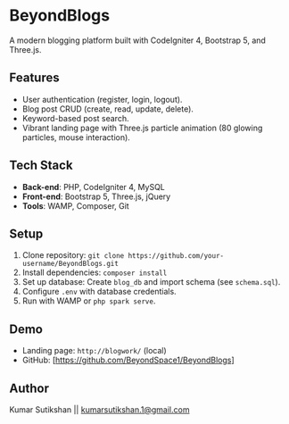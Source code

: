 # BeyondBlogs

A modern blogging platform built with CodeIgniter 4, Bootstrap 5, and Three.js.

## Features
- User authentication (register, login, logout).
- Blog post CRUD (create, read, update, delete).
- Keyword-based post search.
- Vibrant landing page with Three.js particle animation (80 glowing particles, mouse interaction).

## Tech Stack
- **Back-end**: PHP, CodeIgniter 4, MySQL
- **Front-end**: Bootstrap 5, Three.js, jQuery
- **Tools**: WAMP, Composer, Git

## Setup
1. Clone repository: `git clone https://github.com/your-username/BeyondBlogs.git`
2. Install dependencies: `composer install`
3. Set up database: Create `blog_db` and import schema (see `schema.sql`).
4. Configure `.env` with database credentials.
5. Run with WAMP or `php spark serve`.

## Demo
- Landing page: `http://blogwork/` (local)
- GitHub: [https://github.com/BeyondSpace1/BeyondBlogs]

## Author
Kumar Sutikshan || kumarsutikshan.1@gmail.com

